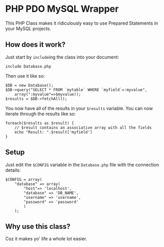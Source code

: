 PHP PDO MySQL Wrapper
=====================

This PHP Class makes it ridiculously easy to use Prepared Statements
in your MySQL projects.

## How does it work?

Just start by `include`ing the class into your document:

    include Database.php

Then use it like so:

    $DB = new Database();
    $DB->query("SELECT * FROM `mytable` WHERE `myfield`=:myvalue",
        array(":myvalue"=>$myvalue));
    $results = $DB->fetchAll();

You now have all of the results in your `$results` variable. You can
now iterate through the results like so:

    foreach($results as $result) {
    	// $result contains an associative array with all the fields
    	echo "Result: ".$result['myfield']
    }

## Setup

Just edit the `$CONFIG` variable in the `Database.php` file with the
connection details:

    $CONFIG = array(
    	"database" => array(
			"host"=> 'localhost',
			"database" => 'DB_NAME',
			"username" => 'username',
			"password" => 'password'
			)
		);

## Why use this class?

Coz it makes yo' life a whole lot easier.